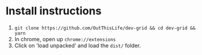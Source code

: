 # Install instructions

1. `git clone https://github.com/OutThisLife/dev-grid && cd dev-grid && yarn`
2. In chrome, open up `chrome://extensions`
3. Click on 'load unpacked' and load the `dist/` folder.
